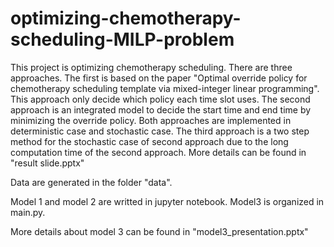 # optimizing-chemotherapy-scheduling-MILP-problem
This project is optimizing chemotherapy scheduling. There are three approaches. The first is based on the paper "Optimal override policy for chemotherapy scheduling template via mixed-integer linear programming". This approach only decide which policy each time slot uses. The second approach is an integrated model to decide the start time and end time by minimizing the override policy. Both approaches are implemented in deterministic case and stochastic case. The third approach is a two step method for the stochastic case of second approach due to the long computation time of the second approach. More details can be found in "result slide.pptx"

Data are generated in the folder "data".

Model 1 and model 2 are writted in jupyter notebook. Model3 is organized in main.py.

More details about model 3 can be found in "model3_presentation.pptx"
